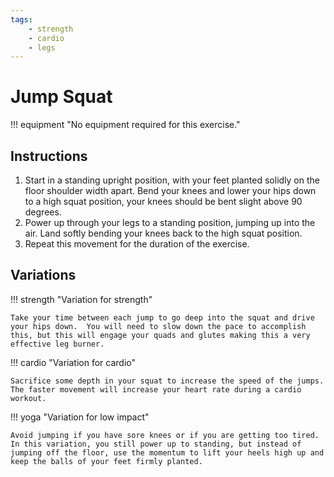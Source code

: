 ```yaml
---
tags:
    - strength
    - cardio
    - legs
---
```


#  Jump Squat

!!! equipment "No equipment required for this exercise."

## Instructions

1. Start in a standing upright position, with your feet planted solidly on the floor shoulder width apart.  Bend your knees and lower your hips down to a high squat position, your knees should be bent slight above 90 degrees.
2. Power up through your legs to a standing position, jumping up into the air.  Land softly bending your knees back to the high squat position.
3. Repeat this movement for the duration of the exercise.

## Variations

!!! strength "Variation for strength"

    Take your time between each jump to go deep into the squat and drive your hips down.  You will need to slow down the pace to accomplish this, but this will engage your quads and glutes making this a very effective leg burner.

!!! cardio "Variation for cardio"

    Sacrifice some depth in your squat to increase the speed of the jumps.  The faster movement will increase your heart rate during a cardio workout.

!!! yoga "Variation for low impact"

    Avoid jumping if you have sore knees or if you are getting too tired.  In this variation, you still power up to standing, but instead of jumping off the floor, use the momentum to lift your heels high up and keep the balls of your feet firmly planted.
